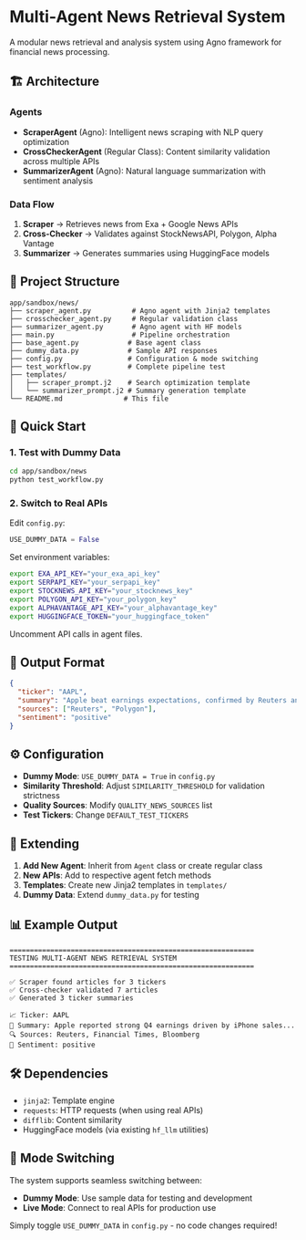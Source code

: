 # Multi-Agent News Retrieval System

A modular news retrieval and analysis system using Agno framework for financial news processing.

## 🏗️ Architecture

### Agents
- **ScraperAgent** (Agno): Intelligent news scraping with NLP query optimization
- **CrossCheckerAgent** (Regular Class): Content similarity validation across multiple APIs
- **SummarizerAgent** (Agno): Natural language summarization with sentiment analysis

### Data Flow
1. **Scraper** → Retrieves news from Exa + Google News APIs
2. **Cross-Checker** → Validates against StockNewsAPI, Polygon, Alpha Vantage  
3. **Summarizer** → Generates summaries using HuggingFace models

## 📁 Project Structure

```
app/sandbox/news/
├── scraper_agent.py          # Agno agent with Jinja2 templates
├── crosschecker_agent.py     # Regular validation class
├── summarizer_agent.py       # Agno agent with HF models
├── main.py                   # Pipeline orchestration
├── base_agent.py            # Base agent class
├── dummy_data.py            # Sample API responses
├── config.py                # Configuration & mode switching  
├── test_workflow.py         # Complete pipeline test
├── templates/
│   ├── scraper_prompt.j2    # Search optimization template
│   └── summarizer_prompt.j2 # Summary generation template
└── README.md               # This file
```

## 🚀 Quick Start

### 1. Test with Dummy Data

```bash
cd app/sandbox/news
python test_workflow.py
```

### 2. Switch to Real APIs

Edit `config.py`:
```python
USE_DUMMY_DATA = False
```

Set environment variables:
```bash
export EXA_API_KEY="your_exa_api_key"
export SERPAPI_KEY="your_serpapi_key"  
export STOCKNEWS_API_KEY="your_stocknews_key"
export POLYGON_API_KEY="your_polygon_key"
export ALPHAVANTAGE_API_KEY="your_alphavantage_key"
export HUGGINGFACE_TOKEN="your_huggingface_token"
```

Uncomment API calls in agent files.

## 🎯 Output Format

```json
{
  "ticker": "AAPL",
  "summary": "Apple beat earnings expectations, confirmed by Reuters and Polygon.",
  "sources": ["Reuters", "Polygon"],
  "sentiment": "positive"
}
```

## ⚙️ Configuration

- **Dummy Mode**: `USE_DUMMY_DATA = True` in `config.py`
- **Similarity Threshold**: Adjust `SIMILARITY_THRESHOLD` for validation strictness
- **Quality Sources**: Modify `QUALITY_NEWS_SOURCES` list
- **Test Tickers**: Change `DEFAULT_TEST_TICKERS`

## 🔧 Extending

1. **Add New Agent**: Inherit from `Agent` class or create regular class
2. **New APIs**: Add to respective agent fetch methods
3. **Templates**: Create new Jinja2 templates in `templates/`
4. **Dummy Data**: Extend `dummy_data.py` for testing

## 📊 Example Output

```
============================================================
TESTING MULTI-AGENT NEWS RETRIEVAL SYSTEM
============================================================

✅ Scraper found articles for 3 tickers
✅ Cross-checker validated 7 articles  
✅ Generated 3 ticker summaries

📈 Ticker: AAPL
📰 Summary: Apple reported strong Q4 earnings driven by iPhone sales...
🔍 Sources: Reuters, Financial Times, Bloomberg
💭 Sentiment: positive
```

## 🛠️ Dependencies

- `jinja2`: Template engine
- `requests`: HTTP requests (when using real APIs)
- `difflib`: Content similarity
- HuggingFace models (via existing `hf_llm` utilities)

## 🔄 Mode Switching

The system supports seamless switching between:
- **Dummy Mode**: Use sample data for testing and development
- **Live Mode**: Connect to real APIs for production use

Simply toggle `USE_DUMMY_DATA` in `config.py` - no code changes required!